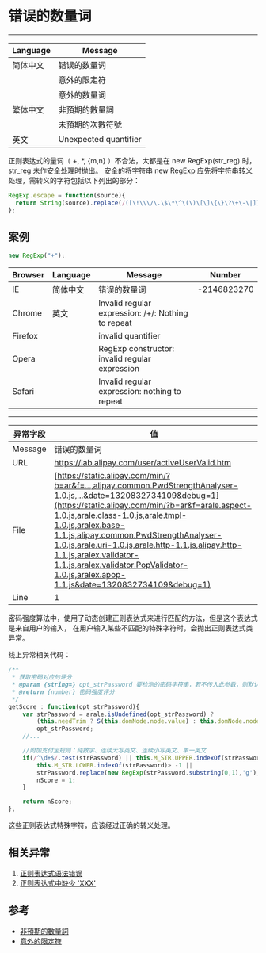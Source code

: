 
# 错误的数量词

----

| Language | Message               |
|----------|-----------------------|
| 简体中文 | 错误的数量词          |
|          | 意外的限定符          |
|          | 意外的数量词          |
| 繁体中文 | 非預期的數量詞        |
|          | 未預期的次數符號      |
| 英文     | Unexpected quantifier |

正则表达式的量词（ +, *, {m,n} ）不合法，大都是在 new RegExp(str_reg) 时，
str_reg 未作安全处理时抛出。
安全的将字符串 new RegExp 应先将字符串转义处理，需转义的字符包括以下列出的部分：

```javascript
RegExp.escape = function(source){
  return String(source).replace(/([\!\\\/\.\$\*\^\(\)\[\]\{\}\?\+\-\|])/g, "\\$1");
};
```

## 案例

```javascript
new RegExp("+");
```

| Browser | Language | Message                                            | Number      |
|---------|----------|----------------------------------------------------|-------------|
| IE      | 简体中文 | 错误的数量词                                       | -2146823270 |
| Chrome  | 英文     | Invalid regular expression: /+/: Nothing to repeat |             |
| Firefox |          | invalid quantifier                                 |             |
| Opera   |          | RegExp constructor: invalid regular expression     |             |
| Safari  |          | Invalid regular expression: nothing to repeat      |             |


----

| 异常字段 | 值                                                                                                                                                                                                                                                                                                                                                                                                                                               |
|----------|--------------------------------------------------------------------------------------------------------------------------------------------------------------------------------------------------------------------------------------------------------------------------------------------------------------------------------------------------------------------------------------------------------------------------------------------------|
| Message  | 错误的数量词                                                                                                                                                                                                                                                                                                                                                                                                                                     |
| URL      | https://lab.alipay.com/user/activeUserValid.htm                                                                                                                                                                                                                                                                                                                                                                                                  |
| File     | [https://static.alipay.com/min/?b=ar&f=...,alipay.common.PwdStrengthAnalyser-1.0.js,...&date=1320832734109&debug=1](https://static.alipay.com/min/?b=ar&f=arale.aspect-1.0.js,arale.class-1.0.js,arale.tmpl-1.0.js,aralex.base-1.1.js,alipay.common.PwdStrengthAnalyser-1.0.js,arale.uri-1.0.js,arale.http-1.1.js,alipay.http-1.1.js,aralex.validator-1.1.js,aralex.validator.PopValidator-1.0.js,aralex.apop-1.1.js&date=1320832734109&debug=1) |
| Line     | 1                                                                                                                                                                                                                                                                                                                                                                                                                                                |

密码强度算法中，使用了动态创建正则表达式来进行匹配的方法，但是这个表达式是来自用户的输入，
在用户输入某些不匹配的特殊字符时，会抛出正则表达式类异常。


线上异常相关代码：

```javascript
/**
 * 获取密码对应的评分
 * @param {string=} opt_strPassword 要检测的密码字符串，若不传入此参数，则默认取得绑定的表单元素的value值
 * @return {number} 密码强度评分
 */
getScore : function(opt_strPassword){
    var strPassword = arale.isUndefined(opt_strPassword) ?
        (this.needTrim ? S(this.domNode.node.value) : this.domNode.node.value) :
        opt_strPassword;
    //...

    //附加支付宝规则：纯数字、连续大写英文、连续小写英文、单一英文
    if(/^\d+$/.test(strPassword) || this.M_STR.UPPER.indexOf(strPassword)> -1 ||
        this.M_STR.LOWER.indexOf(strPassword)> -1 ||
        strPassword.replace(new RegExp(strPassword.substring(0,1),'g'),'').length === 0 ){
        nScore = 1;
    }

    return nScore;
},
```

这些正则表达式特殊字符，应该经过正确的转义处理。

## 相关异常

1. [正则表达式语法错误](regular-expression-syntax-error.md)
1. [正则表达式中缺少 'XXX'](expected-xxx-in-regular-expression.md)

<!-- 抛出相关异常 -->
<script type="text/javascript">
try{new RegExp(")");}catch(ex){monitor.error(ex);}
try{new RegExp("+");}catch(ex){monitor.error(ex);}
</script>

## 参考

* [非預期的數量詞](http://msdn.microsoft.com/zh-tw/library/ie/k0e76ayf%28v=vs.94%29.aspx)
* [意外的限定符](http://msdn.microsoft.com/zh-cn/library/k0e76ayf%28v=vs.94%29.aspx)
